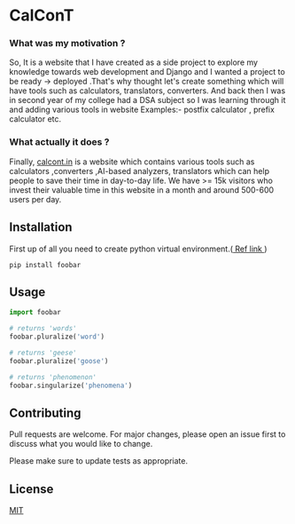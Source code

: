 # CalConT

### What was my motivation ?
So, It is a website that I have created as a side project to explore my knowledge towards web development and Django and I wanted a project to be ready -> deployed .That's why thought let's create something which will have tools such as calculators, translators, converters. And back then I was in second year of my college had a DSA subject so I was learning through it and adding various tools in website Examples:- postfix calculator , prefix calculator etc.

### What actually it does ?
Finally, <a href="https://www.calcont.in">calcont.in</a> is a website which contains various tools such as calculators ,converters ,AI-based analyzers, translators which can help people to save their time in day-to-day life.
We have >= 15k visitors who invest their valuable time in this website in a month and around 500-600 users per day.

## Installation

First up of all you need to create python virtual environment.(<a href="https://docs.python.org/3/library/venv.html" > Ref link </a>)

```
pip install foobar
```

## Usage

```python
import foobar

# returns 'words'
foobar.pluralize('word')

# returns 'geese'
foobar.pluralize('goose')

# returns 'phenomenon'
foobar.singularize('phenomena')
```

## Contributing

Pull requests are welcome. For major changes, please open an issue first
to discuss what you would like to change.

Please make sure to update tests as appropriate.

## License

[MIT](https://choosealicense.com/licenses/mit/)
